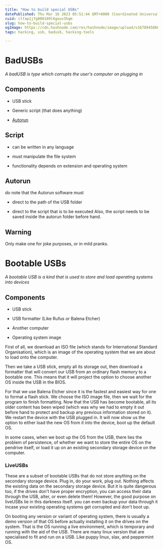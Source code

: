 ```yaml
---
title: "How to build special USBs"
datePublished: Thu Mar 16 2023 05:51:44 GMT+0000 (Coordinated Universal Time)
cuid: clfap1j7g000109l6gouv3hqm
slug: how-to-build-special-usbs
ogImage: https://cdn.hashnode.com/res/hashnode/image/upload/v1678945866968/84af3865-ef6c-4f62-8850-9d0360bbe2c6.png
tags: hacking, usb, badusb, hacking-tools

---
```


# BadUSBs

*A badUSB is type which corrupts the user's computer on plugging in*

## Components

* USB stick
    
* Generic script (that does anything)
    
* [Autorun](https://usb-autorun-creator.en.softonic.com/)
    

## Script

* can be written in any language
    
* must manipulate the file system
    
* functionality depends on extension and operating system
    

## Autorun

do note that the Autorun software must

* direct to the path of the USB folder
    
* direct to the script that is to be executed Also, the script needs to be saved inside the autorun folder before hand.
    

## Warning

Only make one for joke purposes, or in mild pranks.

# Bootable USBs

*A bootable USB is a kind that is used to store and load operating systems into devices*

## Components

* USB stick
    
* USB formatter (Like Rufus or Balena Etcher)
    
* Another computer
    
* Operating system image
    

First of all, we download an ISO file (which stands for International Standard Organisation), which is an image of the operating system that we are about to load onto the computer.

Then we take a USB stick, empty all its storage out, then download a formatter that will convert our USB from an ordinary flash memory to a bootable one. This means that it will project the option to choose another OS inside the USB in the BIOS.

For that we use Balena Etcher since it is the fastest and easiest way for one to format a flash stick. We choose the ISO image file, then we wait for the program to finish formatting. Now that the USB has become bootable, all its older content has been wiped (which was why we had to empty it out before hand to protect and backup any previous information stored on it). We restart the device with the USB plugged in. It will now show us the option to either load the new OS from it into the device, boot up the default OS.

In some cases, when we boot up the OS from the USB, there lies the problem of persistence, of whether we want to store the entire OS on the pendrive itself, or load it up on an existing secondary storage device on the computer.

### LiveUSBs

These are a subset of bootable USBs that do not store anything on the secondary storage device. Plug in, do your work, plug out. Nothing affects the existing data on the secondary storage device. But it is quite dangerous too, if the drives don't have proper encryption, you can access their data through the USB, alter, or even delete them! However, the good purpose on liveUSBs lie in this darkness itself. you can even backup your data through it incase your existing operating systems get corrupted and don't boot up.

On booting any version or variant of operating system, there is usually a demo version of that OS before actually installing it on the drives on the system. That is the OS running a live environment, which is temporary and running with the aid of the USB. There are many linux version that are specialised to fit and run on a USB. Like puppy linux, slax, and peppermint OS.